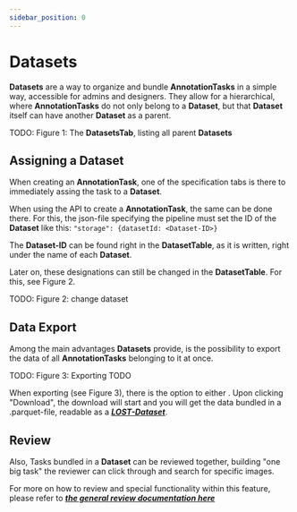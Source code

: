 ```yaml
---
sidebar_position: 0
---
```


# Datasets

**Datasets** are a way to organize and bundle **AnnotationTasks** in a simple way, accessible for admins and designers.
They allow for a hierarchical, where **AnnotationTasks** do not only belong to a **Dataset**, but that **Dataset**
itself can have another **Dataset** as a parent.

TODO: Figure 1: The **DatasetsTab**, listing all parent **Datasets**

## Assigning a Dataset

When creating an **AnnotationTask**, one of the specification tabs is there
to immediately assing the task to a **Dataset**.

When using the API to create a **AnnotationTask**, the same can be done there.
For this, the json-file specifying the pipeline must set the ID of the **Dataset** like this:
`"storage": {datasetId: <Dataset-ID>}`

The **Dataset-ID** can be found right in the **DatasetTable**, as it is written, right under the name of each **Dataset**.

Later on, these designations can still be changed in the **DatasetTable**. For this, see Figure 2.

TODO: Figure 2: change dataset

## Data Export

Among the main advantages **Datasets** provide, is the possibility to export the data of
all **AnnotationTasks** belonging to it at once.

TODO: Figure 3: Exporting TODO

When exporting (see Figure 3), there is the option to either .
Upon clicking "Download", the download will start and you will get the data
bundled in a .parquet-file, readable as a [***LOST-Dataset***](https://github.com/l3p-cv/lost_ds).

## Review

Also, Tasks bundled in a **Dataset** can be reviewed together, building "one big task" the reviewer can click through and
search for specific images.

For more on how to review and special functionality within this feature,
please refer to ***[the general review documentation here](/docs/managing_annotation_pipelines/annotation_review.md)***
